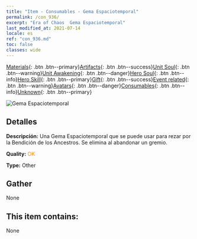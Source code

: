 ```yaml
---
title: "Item - Consumables - Gema Espaciotemporal"
permalink: /con_936/
excerpt: "Era of Chaos  Gema Espaciotemporal"
last_modified_at: 2021-07-14
locale: es
ref: "con_936.md"
toc: false
classes: wide
---
```

 [Materials](/ItemsES/){: .btn .btn--primary}[Artifacts](/ItemsES/Artifacts/){: .btn .btn--success}[Unit Soul](/ItemsES/UnitSoul/){: .btn .btn--warning}[Unit Awakening](/ItemsES/UnitAwakening/){: .btn .btn--danger}[Hero Soul](/ItemsES/HeroSoul/){: .btn .btn--info}[Hero Skill](/ItemsES/HeroSkill/){: .btn .btn--primary}[Gift](/ItemsES/Gift/){: .btn .btn--success}[Event related](/ItemsES/Events/){: .btn .btn--warning}[Avatars](/ItemsES/Avatars/){: .btn .btn--danger}[Consumables](/ItemsES/Consumables/){: .btn .btn--info}[Unknown](/ItemsES/Unknown/){: .btn .btn--primary}

 ![Gema Espaciotemporal](/images/t/i_40024.png)

## Detalles
 **Descripción:** Una Gema Espaciotemporal que se puede usar para rezar por la Bendición de los Ancestros. Se elimina al abandonar un gremio.

 **Quality:** <span style="color: #FF8C00">OK</span>

 **Type:** Other

## Gather

  None

## This item contains:

  None

